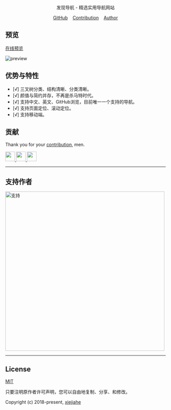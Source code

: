 



<div align="center">
  <p>发现导航 - 精选实用导航网站</p>
  <div>
    <a href="https://github.com/xjh22222228/nav/">GitHub</a>&nbsp;&nbsp;&nbsp;
    <a href="https://github.com/xjh22222228/nav/issues/">Contribution</a>&nbsp;&nbsp;&nbsp;
    <a href="https://github.com/xjh22222228/">Author</a>
  </div>
</div>





## 预览
[在线预览](https://xjh22222228.github.io/nav/index.html)


![preview](https://raw.githubusercontent.com/xjh22222228/nav/master/media/v2.gif)




## 优势与特性
- [√] 三叉树分类、结构清晰、分类清晰。
- [√] 颜值与简约并存，不再是杀马特时代。
- [√] 支持中文、英文、GitHub浏览，目前唯一一个支持的导航。
- [√] 支持页面定位、滚动定位。
- [√] 支持移动端。



## 贡献
Thank you for your [contribution](https://github.com/xjh22222228/nav/issues), men.

<a href="https://github.com/YutHelloWorld">
  <img src="https://avatars1.githubusercontent.com/u/20860159?s=460&v=4" width="30px" height="30px" />
</a>
<a href="https://github.com/JJJTHuang">
  <img src="https://avatars3.githubusercontent.com/u/22817432?s=460&v=4" width="30px" height="30px" />
</a>
<a href="https://github.com/Fechin">
  <img src="https://avatars1.githubusercontent.com/u/2541482?s=460&v=4" width="30px" height="30px" />
</a>


---




## 支持作者
<img src="https://raw.githubusercontent.com/xjh22222228/statics/master/images/2018/32.png" alt="支持" width="500" />



---


## License
[MIT](https://opensource.org/licenses/MIT)

只要注明原作者许可声明，您可以自由地复制、分享、和修改。

Copyright (c) 2018-present, [xiejiahe](https://github.com/xjh22222228)
